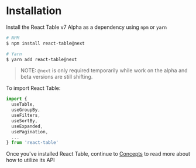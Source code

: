 # Installation

Install the React Table v7 Alpha as a dependency using `npm` or `yarn`

```bash
# NPM
$ npm install react-table@next

# Yarn
$ yarn add react-table@next
```

> NOTE: `@next` is only required temporarily while work on the alpha and beta versions are still shifting.

To import React Table:

```js
import {
  useTable,
  useGroupBy,
  useFilters,
  useSortBy,
  useExpanded,
  usePagination,
  ...
} from 'react-table'
```

Once you've installed React Table, continue to [Concepts](./concepts.md) to read more about how to utilize its API
